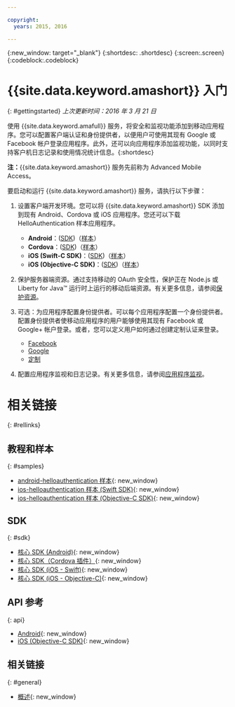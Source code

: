 ```yaml
---

copyright:
  years: 2015, 2016

---
```


{:new_window: target="_blank"}
{:shortdesc: .shortdesc}
{:screen:.screen}
{:codeblock:.codeblock}

# {{site.data.keyword.amashort}} 入门
{: #gettingstarted}
*上次更新时间：2016 年 3 月 21 日*

使用 {{site.data.keyword.amafull}} 服务，将安全和监视功能添加到移动应用程序。您可以配置客户端认证和身份提供者，以便用户可使用其现有 Google 或 Facebook 帐户登录应用程序。此外，还可以向应用程序添加监视功能，以同时支持客户机日志记录和使用情况统计信息。{:shortdesc}

**注：**{{site.data.keyword.amashort}} 服务先前称为 Advanced Mobile Access。


要启动和运行 {{site.data.keyword.amashort}} 服务，请执行以下步骤：

1. 设置客户端开发环境。您可以将 {{site.data.keyword.amashort}} SDK 添加到现有 Android、Cordova 或 iOS 应用程序。您还可以下载 HelloAuthentication 样本应用程序。
   * **Android**：([SDK](getting-started-android.html))（[样本](https://github.com/ibm-bluemix-mobile-services/bms-samples-android-helloauthentication)）
   * **Cordova**：([SDK](getting-started-cordova.html))（[样本](https://github.com/ibm-bluemix-mobile-services/bms-samples-cordova-helloauthentication)）
   * **iOS (Swift-C SDK)**：([SDK](getting-started-ios-swift-sdk.html))（[样本](https://github.com/ibm-bluemix-mobile-services/bms-samples-swift-helloauthentication)）
   * **iOS (Objective-C SDK)**：([SDK](getting-started-ios.html))（[样本](https://github.com/ibm-bluemix-mobile-services/bms-samples-ios-helloauthentication)）

1. 保护服务器端资源。通过支持移动的 OAuth 安全性，保护正在 Node.js 或 Liberty for Java&trade; 运行时上运行的移动后端资源。有关更多信息，请参阅[保护资源](protecting-resources.html)。

1. 可选：为应用程序配置身份提供者。可以每个应用程序配置一个身份提供者。配置身份提供者使移动应用程序的用户能够使用其现有 Facebook 或 Google+ 帐户登录。或者，您可以定义用户如何通过创建定制认证来登录。
   * [Facebook](facebook-auth-overview.html)
   * [Google](google-auth-overview.html)
   * [定制](custom-auth.html)

1. 配置应用程序监视和日志记录。有关更多信息，请参阅[应用程序监视](app-monitoring.html)。

# 相关链接
{: #rellinks}

## 教程和样本
{: #samples}
* [android-helloauthentication 样本](https://github.com/ibm-bluemix-mobile-services/bms-samples-android-helloauthentication){: new_window}
* [ios-helloauthentication 样本 (Swift SDK)](https://github.com/ibm-bluemix-mobile-services/bms-samples-swift-helloauthentication){: new_window}
* [ios-helloauthentication 样本 (Objective-C SDK)](https://github.com/ibm-bluemix-mobile-services/bms-samples-ios-helloauthentication){: new_window}

## SDK
{: #sdk}
* [核心 SDK (Android)](https://github.com/ibm-bluemix-mobile-services/bms-clientsdk-android-core){: new_window}
* [核心 SDK（Cordova 插件）](https://github.com/ibm-bluemix-mobile-services/bms-clientsdk-cordova-plugin-core){: new_window}
* [核心 SDK (iOS - Swift)](https://github.com/ibm-bluemix-mobile-services/bms-clientsdk-swift-core){: new_window}
* [核心 SDK (iOS - Objective-C)](https://hub.jazz.net/git/bluemixmobilesdk/imf-ios-sdk/archive?revstr=master){: new_window}

## API 参考
{: api}
* [Android](https://console.{DomainName}/docs/api/content/api/mobilefirst/android/core-api-doc/overview-summary.html){: new_window}
* [iOS (Objective-C SDK)](https://console.{DomainName}/docs/api/content/api/mobilefirst/ios/IMFCore_api-doc/html/index.html){: new_window}


## 相关链接
{: #general}
* [概述](overview.html){: new_window}
